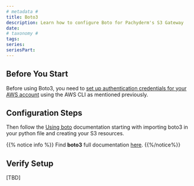 ```yaml
---
# metadata # 
title: Boto3 
description: Learn how to configure Boto for Pachyderm's S3 Gateway
date: 
# taxonomy #
tags: 
series:
seriesPart:
--- 
```


## Before You Start 

Before using Boto3, you need to [set up authentication credentials for your AWS account](#configure-the-aws-cli) using the AWS CLI as mentioned previously.

## Configuration Steps

Then follow the [Using boto](https://boto3.amazonaws.com/v1/documentation/api/latest/guide/quickstart.html#using-boto3) documentation starting with importing boto3 in your python file and creating your S3 resources.
   
{{% notice info %}}
Find **boto3** full documentation [here](https://boto3.amazonaws.com/v1/documentation/api/latest/index.html).
{{%/notice%}}

## Verify Setup

[TBD]